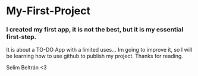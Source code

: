 # My-First-Project
### I created my first app, it is not the best, but it is my essential first-step.

It is about a TO-DO App with a limited uses... Im going to improve it, so I will be learning how to use github to publish my project.
Thanks for reading.

Selim Beltrán <3
